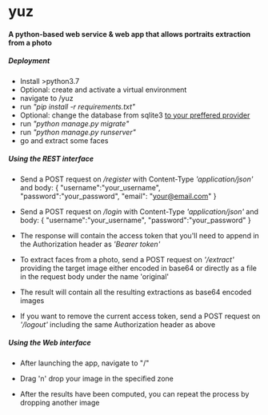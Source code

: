 # yuz
#### A python-based web service & web app that allows portraits extraction from a photo

##### Deployment
* Install >python3.7
* Optional: create and activate a virtual environment
* navigate to /yuz
* run *"pip install -r requirements.txt"*
* Optional: change the database from sqlite3 [to your preffered provider](https://docs.djangoproject.com/en/3.0/topics/db/multi-db/)
* run *"python manage.py migrate"*
* run *"python manage.py runserver"*
* go and extract some faces

##### Using the REST interface
* Send a POST request on */register* with Content-Type *'application/json'* and body:
    {
    	"username":"your_username",
    	"password":"your_password",
    	"email": "your@email.com"
    }
    
* Send a POST request on */login* with Content-Type *'application/json'* and body:
{
	"username":"your_username",
	"password":"your_password"
}
* The response will contain the access token that you'll need to append in the Authorization header as *'Bearer token'*
* To extract faces from a photo, send a POST request on *'/extract'* providing the target image either encoded in base64 or directly as a file in the request body under the name 'original'
* The result will contain all the resulting extractions as base64 encoded images
* If you want to remove the current access token, send a POST request on *'/logout'* including the same Authorization header as above

##### Using the Web interface
* After launching the app, navigate to "/"

* Drag 'n' drop your image in the specified zone
* After the results have been computed, you can repeat the process by dropping another image
